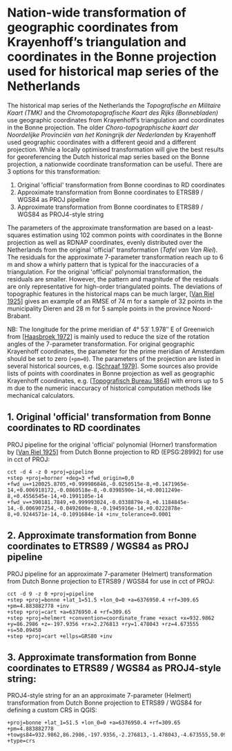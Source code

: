# Nation-wide transformation of geographic coordinates from Krayenhoff’s triangulation and coordinates in the Bonne projection used for historical map series of the Netherlands
The historical map series of the Netherlands the *Topografische en Militaire Kaart (TMK)* and the *Chromotopografische Kaart des Rijks (Bonnebladen)* use geographic coordinates from Krayenhoff’s triangulation and coordinates in the Bonne projection. The older *Choro-topographische kaart der Noordelijke Provinciën van het Koningrijk der Nederlanden* by Krayenhoff used geographic coordinates with a different geoid and a different projection. While a locally optimised transformation will give the best results for georeferencing the Dutch historical map series based on the Bonne projection, a nationwide coordinate transformation can be useful. There are 3 options for this transformation:

1. Original 'official' transformation from Bonne coordinas to RD coordinates
2. Approximate transformation from Bonne coordinates to ETRS89 / WGS84 as PROJ pipeline
3. Approximate transformation from Bonne coordinates to ETRS89 / WGS84 as PROJ4-style string

The parameters of the approximate transformation are based on a least-squares estimation using 102 common points with coordinates in the Bonne projection as well as RDNAP coordinates, evenly distributed over the Netherlands from the original 'official' transformation (*Tafel van Van Riel*). The residuals for the approximate 7-parameter transformation reach up to 6 m and show a whirly pattern that is typical for the inaccuracies of a triangulation. For the original 'official' polynomial transformation, the residuals are smaller. However, the pattern and magnitude of the residuals are only representative for high-order triangulated points. The deviations of topographic features in the historical maps can be much larger, [[Van Riel 1925](https://dehollandsecirkel.courant.nu/periodicals/TKL/1925)] gives an example of an RMSE of 74 m for a sample of 32 points in the municipality Dieren and 28 m for 5 sample points in the province Noord-Brabant.

NB: The longitude for the prime meridian of 4° 53′ 1.978″ E of Greenwich from [[Haasbroek 1972](https://ncgeo.nl/downloads/16Haasbroek.pdf)] is mainly used to reduce the size of the rotation angles of the 7-parameter transformation. For original geographic Krayenhoff coordinates, the parameter for the prime meridian of Amsterdam should be set to zero (`+pm=0`). The parameters of the projection are listed in several historical sources, e.g. [[Schraaf 1979](https://ncgeo.nl/downloads/23VanDerSchraaf.pdf)]. Some sources also provide lists of points with coordinates in Bonne projection as well as geographic Krayenhoff coordinates, e.g. [[Topografisch Bureau 1864](https://www.google.nl/search?q=Meetkunstige+beschrijving+van+het+Koningrijk+der+Nederlanden&tbm=bks)] with errors up to 5 m due to the numeric inaccuracy of historical computation methods like mechanical calculators.

## 1. Original 'official' transformation from Bonne coordinates to RD coordinates
PROJ pipeline for the original 'official' polynomial (Horner) transformation by [[Van Riel 1925](https://dehollandsecirkel.courant.nu/periodicals/TKL/1925)] from Dutch Bonne projection to RD (EPSG:28992) for use in cct of PROJ:
```
cct -d 4 -z 0 +proj=pipeline
+step +proj=horner +deg=3 +fwd_origin=0,0 +fwd_u=+120025.8705,+0.999986846,-0.0250515e-8,+0.1471965e-14,+0.006918172,-0.0860518e-8,-0.0398590e-14,+0.0011249e-8,+0.4556545e-14,+0.1991105e-14 +fwd_v=+390181.7849,+0.999993024,-0.0338879e-8,+0.1184845e-14,-0.006907254,-0.0492600e-8,-0.1945916e-14,+0.0222878e-8,+0.9244571e-14,-0.1091684e-14 +inv_tolerance=0.0001
```

## 2. Approximate transformation from Bonne coordinates to ETRS89 / WGS84 as PROJ pipeline
PROJ pipeline for an approximate 7-parameter (Helmert) transformation from Dutch Bonne projection to ETRS89 / WGS84 for use in cct of PROJ:

```
cct -d 9 -z 0 +proj=pipeline 
+step +proj=bonne +lat_1=51.5 +lon_0=0 +a=6376950.4 +rf=309.65 +pm=4.883882778 +inv 
+step +proj=cart +a=6376950.4 +rf=309.65
+step +proj=helmert +convention=coordinate_frame +exact +x=932.9862 +y=86.2986 +z=-197.9356 +rx=2.276813 +ry=1.478043 +rz=4.673555 +s=50.09450 
+step +proj=cart +ellps=GRS80 +inv
```

## 3. Approximate transformation from Bonne coordinates to ETRS89 / WGS84 as PROJ4-style string:
PROJ4-style string for an an approximate 7-parameter (Helmert) transformation from Dutch Bonne projection to ETRS89 / WGS84 for defining a custom CRS in QGIS: 
```
+proj=bonne +lat_1=51.5 +lon_0=0 +a=6376950.4 +rf=309.65 +pm=4.883882778 +towgs84=932.9862,86.2986,-197.9356,-2.276813,-1.478043,-4.673555,50.09450 +type=crs
```
